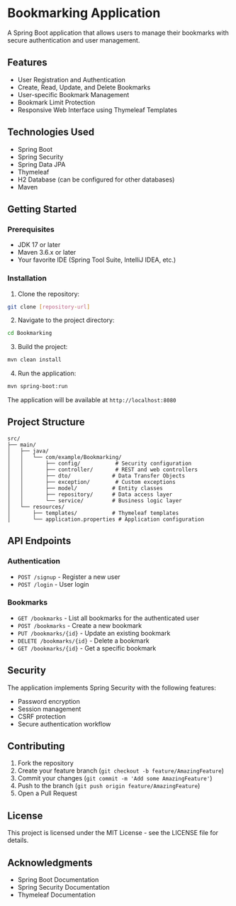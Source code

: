 # Bookmarking Application

A Spring Boot application that allows users to manage their bookmarks with secure authentication and user management.

## Features

- User Registration and Authentication
- Create, Read, Update, and Delete Bookmarks
- User-specific Bookmark Management
- Bookmark Limit Protection
- Responsive Web Interface using Thymeleaf Templates

## Technologies Used

- Spring Boot
- Spring Security
- Spring Data JPA
- Thymeleaf
- H2 Database (can be configured for other databases)
- Maven

## Getting Started

### Prerequisites

- JDK 17 or later
- Maven 3.6.x or later
- Your favorite IDE (Spring Tool Suite, IntelliJ IDEA, etc.)

### Installation

1. Clone the repository:
```bash
git clone [repository-url]
```

2. Navigate to the project directory:
```bash
cd Bookmarking
```

3. Build the project:
```bash
mvn clean install
```

4. Run the application:
```bash
mvn spring-boot:run
```

The application will be available at `http://localhost:8080`

## Project Structure

```
src/
├── main/
│   ├── java/
│   │   └── com/example/Bookmarking/
│   │       ├── config/           # Security configuration
│   │       ├── controller/       # REST and web controllers
│   │       ├── dto/             # Data Transfer Objects
│   │       ├── exception/        # Custom exceptions
│   │       ├── model/           # Entity classes
│   │       ├── repository/      # Data access layer
│   │       └── service/         # Business logic layer
│   └── resources/
│       ├── templates/           # Thymeleaf templates
│       └── application.properties # Application configuration
```

## API Endpoints

### Authentication
- `POST /signup` - Register a new user
- `POST /login` - User login

### Bookmarks
- `GET /bookmarks` - List all bookmarks for the authenticated user
- `POST /bookmarks` - Create a new bookmark
- `PUT /bookmarks/{id}` - Update an existing bookmark
- `DELETE /bookmarks/{id}` - Delete a bookmark
- `GET /bookmarks/{id}` - Get a specific bookmark

## Security

The application implements Spring Security with the following features:
- Password encryption
- Session management
- CSRF protection
- Secure authentication workflow

## Contributing

1. Fork the repository
2. Create your feature branch (`git checkout -b feature/AmazingFeature`)
3. Commit your changes (`git commit -m 'Add some AmazingFeature'`)
4. Push to the branch (`git push origin feature/AmazingFeature`)
5. Open a Pull Request

## License

This project is licensed under the MIT License - see the LICENSE file for details.

## Acknowledgments

- Spring Boot Documentation
- Spring Security Documentation
- Thymeleaf Documentation
